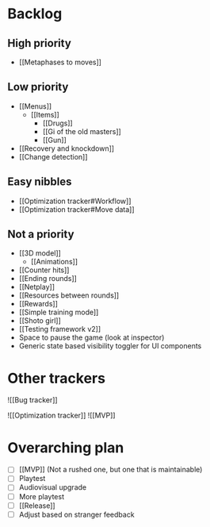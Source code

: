 # Backlog
## High priority
- [[Metaphases to moves]]

## Low priority
- [[Menus]]
	- [[Items]]
		- [[Drugs]]
		- [[Gi of the old masters]]
		- [[Gun]]
- [[Recovery and knockdown]]
- [[Change detection]]

## Easy nibbles
- [[Optimization tracker#Workflow]]
- [[Optimization tracker#Move data]]

## Not a priority
- [[3D model]]
	- [[Animations]]
- [[Counter hits]]
- [[Ending rounds]]
- [[Netplay]]
- [[Resources between rounds]]
- [[Rewards]]
- [[Simple training mode]]
- [[Shoto girl]]
- [[Testing framework v2]]
- Space to pause the game (look at inspector)
- Generic state based visibility toggler for UI components

# Other trackers
![[Bug tracker]]

![[Optimization tracker]]
![[MVP]]

# Overarching plan
- [ ] [[MVP]] (Not a rushed one, but one that is maintainable)
- [ ] Playtest
- [ ] Audiovisual upgrade
- [ ] More playtest
- [ ] [[Release]]
- [ ] Adjust based on stranger feedback
